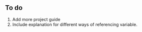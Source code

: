 ## To do

1. Add more project guide
2. Include explanation for different ways of referencing variable.